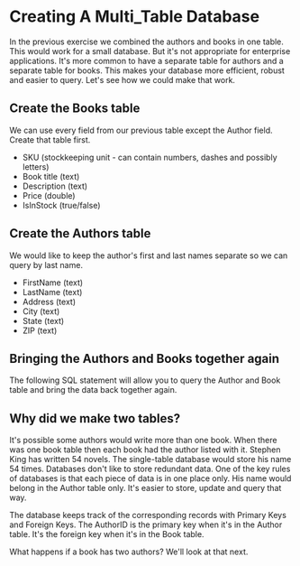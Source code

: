 # Creating A Multi\_Table Database

In the previous exercise we combined the authors and books in one table. This would work for a small database. But it's not appropriate for enterprise applications. It's more common to have a separate table for authors and a separate table for books. This makes your database more efficient, robust and easier to query. Let's see how we could make that work.

## Create the Books table

We can use every field from our previous table except the Author field. Create that table first.

* SKU \(stockkeeping unit - can contain numbers, dashes and possibly letters\)
* Book title \(text\)
* Description \(text\)
* Price \(double\)
* IsInStock \(true/false\)

## Create the Authors table

We would like to keep the author's first and last names separate so we can query by last name.

* FirstName \(text\)
* LastName \(text\)
* Address \(text\)
* City \(text\)
* State \(text\)
* ZIP \(text\)

## Bringing the Authors and Books together again

The following SQL statement will allow you to query the Author and Book table and bring the data back together again.

## Why did we make two tables?

It's possible some authors would write more than one book. When there was one book table then each book had the author listed with it. Stephen King has written 54 novels. The single-table database would store his name 54 times. Databases don't like to store redundant data. One of the key rules of databases is that each piece of data is in one place only. His name would belong in the Author table only. It's easier to store, update and query that way.

The database keeps track of the corresponding records with Primary Keys and Foreign Keys. The AuthorID is the primary key when it's in the Author table. It's the foreign key when it's in the Book table.

What happens if a book has two authors? We'll look at that next.

